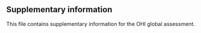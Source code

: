 ## Supplementary information

This file contains supplementary information for the OHI global assessment.
